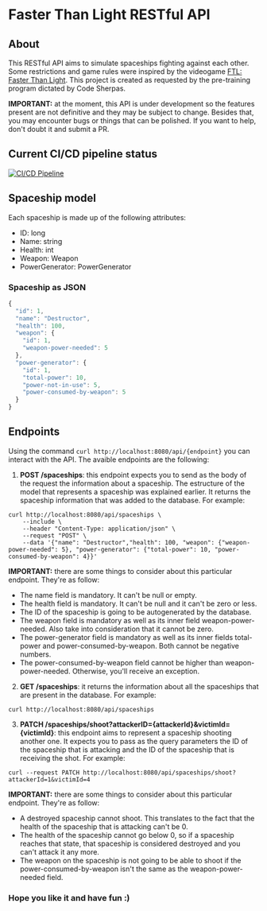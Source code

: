 # Faster Than Light RESTful API

## About

This RESTful API aims to simulate spaceships fighting against each other. Some restrictions and game rules were inspired by the videogame [FTL: Faster Than Light](https://store.steampowered.com/app/212680/FTL_Faster_Than_Light/). This project is created as requested by the pre-training program dictated by Code Sherpas.

**IMPORTANT:** at the moment, this API is under development so the features present are not definitive and they may be subject to change. Besides that, you may encounter bugs or things that can be polished. If you want to help, don't doubt it and submit a PR.

## Current CI/CD pipeline status

[![CI/CD Pipeline](https://github.com/augiavedoni/faster_than_light/actions/workflows/java.yml/badge.svg)](https://github.com/augiavedoni/faster_than_light/actions/workflows/java.yml)

## Spaceship model

Each spaceship is made up of the following attributes:

  - ID: long
  - Name: string
  - Health: int
  - Weapon: Weapon
  - PowerGenerator: PowerGenerator

### Spaceship as JSON

```javascript
{
  "id": 1,
  "name": "Destructor",
  "health": 100,
  "weapon": {
    "id": 1,
    "weapon-power-needed": 5
  },
  "power-generator": {
    "id": 1,
    "total-power": 10,
    "power-not-in-use": 5,
    "power-consumed-by-weapon": 5
  }
}
```

## Endpoints

Using the command `curl http://localhost:8080/api/{endpoint}` you can interact with the API. The avaible endpoints are the following:

1. **POST /spaceships**: this endpoint expects you to send as the body of the request the information about a spaceship. The estructure of the model that represents a spaceship was explained earlier. It returns the spaceship information that was added to the database. For example:
```
curl http://localhost:8080/api/spaceships \
    --include \
    --header "Content-Type: application/json" \
    --request "POST" \
    --data '{"name": "Destructor","health": 100, "weapon": {"weapon-power-needed": 5}, "power-generator": {"total-power": 10, "power-consumed-by-weapon": 4}}'
```
**IMPORTANT:** there are some things to consider about this particular endpoint. They're as follow:

  * The name field is mandatory. It can't be null or empty.
  * The health field is mandatory. It can't be null and it can't be zero or less.
  * The ID of the spaceship is going to be autogenerated by the database.
  * The weapon field is mandatory as well as its inner field weapon-power-needed. Also take into consideration that it cannot be zero.
  * The power-generator field is mandatory as well as its inner fields total-power and power-consumed-by-weapon. Both cannot be negative numbers.
  * The power-consumed-by-weapon field cannot be higher than weapon-power-needed. Otherwise, you'll receive an exception.

2. **GET /spaceships**: it returns the information about all the spaceships that are present in the database. For example:
```
curl http://localhost:8080/api/spaceships
```
3. **PATCH /spaceships/shoot?attackerID={attackerId}&victimId={victimId}**: this endpoint aims to represent a spaceship shooting another one. It expects you to pass as the query parameters the ID of the spaceship that is attacking and the ID of the spaceship that is receiving the shot. For example:
```
curl --request PATCH http://localhost:8080/api/spaceships/shoot?attackerId=1&victimId=4
```
**IMPORTANT:** there are some things to consider about this particular endpoint. They're as follow:

  * A destroyed spaceship cannot shoot. This translates to the fact that the health of the spaceship that is attacking can't be 0.
  * The health of the spaceship cannot go below 0, so if a spaceship reaches that state, that spaceship is considered destroyed and you can't attack it any more.
  * The weapon on the spaceship is not going to be able to shoot if the power-consumed-by-weapon isn't the same as the weapon-power-needed field.

### Hope you like it and have fun :)
